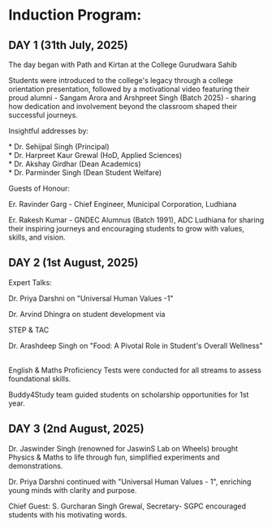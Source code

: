 # Induction Program:

## DAY 1 (31th July, 2025)

The day began with Path and Kirtan at the College Gurudwara Sahib
‎<br>

‎Students were introduced to the college's legacy through a college orientation presentation, followed by a motivational video featuring their proud alumni - Sangam Arora and Arshpreet Singh (Batch 2025) - sharing how dedication and involvement beyond the classroom shaped their successful journeys.
‎‎<br>

‎Insightful addresses by:
‎‎<br>

‎* Dr. Sehijpal Singh (Principal)
‎‎<br>
‎* Dr. Harpreet Kaur Grewal (HoD, Applied Sciences)
‎‎<br>
‎* Dr. Akshay Girdhar (Dean Academics)
‎‎<br>
‎* Dr. Parminder Singh (Dean Student Welfare)
‎‎<br>

‎Guests of Honour:
‎‎<br>

‎Er. Ravinder Garg - Chief Engineer, Municipal Corporation, Ludhiana
‎‎<br>

‎Er. Rakesh Kumar - GNDEC Alumnus (Batch 1991), ADC Ludhiana for sharing their inspiring journeys and encouraging students to grow with values, skills, and vision.
‎
## DAY 2 (1st August, 2025)

Expert Talks:
‎‎<br>

‎Dr. Priya Darshni on "Universal Human Values -1"
‎‎<br>

‎Dr. Arvind Dhingra on student development via
‎‎<br>

‎STEP & TAC
‎‎<br>

‎Dr. Arashdeep Singh on "Food: A Pivotal Role in Student's Overall Wellness"
‎‎<br>

‎English & Maths Proficiency Tests were conducted for all streams to assess foundational skills.
‎‎<br>

‎Buddy4Study team guided students on scholarship opportunities for 1st year.

## DAY 3 (2nd August, 2025)

Dr. Jaswinder Singh (renowned for JaswinS Lab on Wheels) brought Physics & Maths to life through fun, simplified experiments and demonstrations.
‎‎<br>

‎Dr. Priya Darshni continued with "Universal Human Values - 1", enriching young minds with clarity and purpose.
‎‎<br>

‎Chief Guest: S. Gurcharan Singh Grewal, Secretary- SGPC encouraged students with his motivating words.